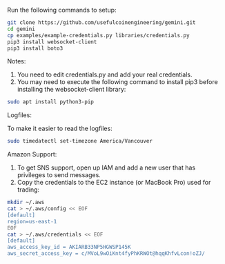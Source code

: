 Run the following commands to setup:

```bash
git clone https://github.com/usefulcoinengineering/gemini.git
cd gemini
cp examples/example-credentials.py libraries/credentials.py
pip3 install websocket-client
pip3 install boto3
```

Notes:

1. You need to edit credentials.py and add your real credentials.
2. You may need to execute the following command to install pip3 before installing the websocket-client library:

```bash
sudo apt install python3-pip
```

Logfiles:

To make it easier to read the logfiles:

```bash
sudo timedatectl set-timezone America/Vancouver
```

Amazon Support:

1. To get SNS support, open up IAM and add a new user that has privileges to send messages.
2. Copy the credentials to the EC2 instance (or MacBook Pro) used for trading:

```bash
mkdir ~/.aws
cat > ~/.aws/config << EOF
[default]
region=us-east-1
EOF
cat > ~/.aws/credentials << EOF
[default]
aws_access_key_id = AKIARB33NP5HGWSP145K
aws_secret_access_key = c/MVoL9wOiKnt4fyPhKRWOt@hqqKhfvLcon!oZJ/
```
